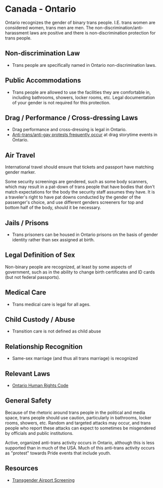 # Canada - Ontario

Ontario recognizes the gender of binary trans people. I.E. trans women
are considered women, trans men are men. The
non-discrimination/anti-harassment laws are positive and there is
non-discrimination protection for trans people.

## Non-discrimination Law

 * Trans people are specifically named in Ontario non-discrimination laws.

## Public Accommodations

 * Trans people are allowed to use the facilities they are comfortable
   in, including bathrooms, showers, locker rooms, etc.  Legal
   documentation of your gender is not required for this protection.

## Drag / Performance / Cross-dressing Laws

 * Drag performance and cross-dressing is legal in Ontario.
 * [Anti-trans/anti-gay protests frequently
   occur](https://www.cbc.ca/news/canada/london/supporters-outnumber-protesters-at-drag-queen-storytime-in-woodstock-ont-1.6781291)
   at drag storytime events in Ontario.

## Air Travel

International travel should ensure that tickets and passport have
matching gender marker.

Some security screenings are gendered, such as some body scanners, which
may result in a pat-down of trans people that have bodies that don't
match expectations for the body the security staff assumes they have. It
is a traveler's right to have pat downs conducted by the gender of the
passenger's choice, and use different genders screeners for top and
bottom half of the body, should it be necessary.

## Jails / Prisons

 * Trans prisoners can be housed in Ontario prisons on the basis of
   gender identity rather than sex assigned at birth.

## Legal Definition of Sex

Non-binary people are recognized, at least by some aspects of
government, such as in the ability to change birth certificates and ID
cards (but not federal passports).

## Medical Care

 * Trans medical care is legal for all ages.

## Child Custody / Abuse

 * Transition care is not defined as child abuse

## Relationship Recognition

 * Same-sex marriage (and thus all trans marriage) is recognized

## Relevant Laws

 * [Ontario Human Rights Code](https://www.ohrc.on.ca/en/ontario-human-rights-code)

## General Safety

Because of the rhetoric around trans people in the political and media
space, trans people should use caution, particularly in bathrooms,
locker rooms, showers, etc.  Random and targeted attacks may occur, and
trans people who report these attacks can expect to sometimes be misgendered
by officials and public institutions.

Active, organized anti-trans activity occurs in Ontario, although this
is less supported than in much of the USA. Much of this anti-trans
activity occurs as "protest" towards Pride events that include youth.

## Resources

 * [Transgender Airport Screening](https://www.catsa-acsta.gc.ca/en/transgender-passengers)
